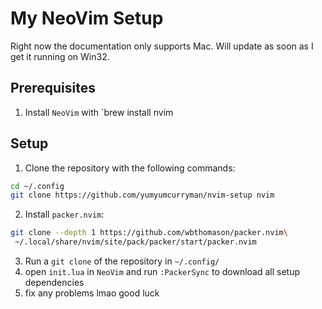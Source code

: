 # My NeoVim Setup

Right now the documentation only supports Mac. Will update as soon as I get it running on Win32.

## Prerequisites

1. Install `NeoVim` with `brew install nvim

## Setup

1. Clone the repository with the following commands:

```bash
cd ~/.config
git clone https://github.com/yumyumcurryman/nvim-setup nvim
```

2. Install `packer.nvim`:

```bash
git clone --depth 1 https://github.com/wbthomason/packer.nvim\
 ~/.local/share/nvim/site/pack/packer/start/packer.nvim
```
3. Run a `git clone` of the repository in `~/.config/`
4. open `init.lua` in `NeoVim` and run `:PackerSync` to download all setup dependencies
5. fix any problems lmao good luck
